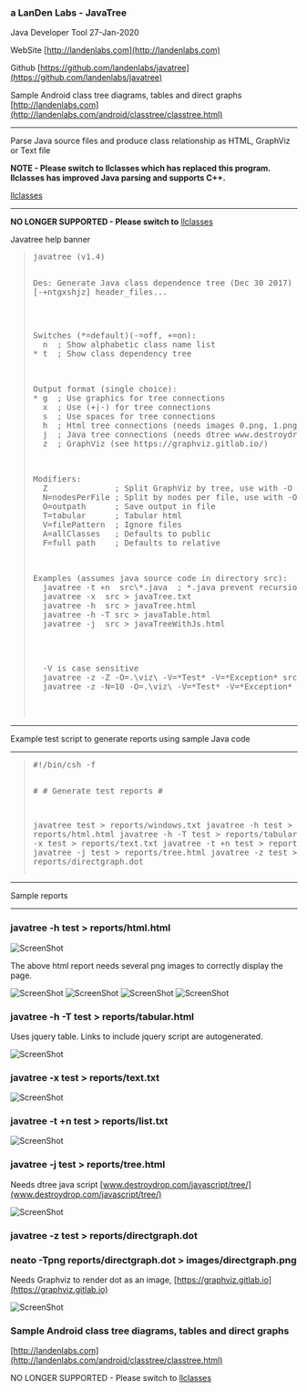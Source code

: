 ### a LanDen Labs - JavaTree
Java Developer Tool
27-Jan-2020


WebSite
[http://landenlabs.com](http://landenlabs.com)

Github
[https://github.com/landenlabs/javatree](https://github.com/landenlabs/javatree)

Sample Android class tree diagrams, tables and direct graphs
[http://landenlabs.com](http://landenlabs.com/android/classtree/classtree.html)

***
Parse Java source files and produce class relationship as HTML, GraphViz or Text file

**NOTE - Please switch to llclasses which has replaced this program. llclasses has improved Java parsing and supports C++.**

[llclasses](http://github.com/landenlabs/llclasses)


***

**NO LONGER SUPPORTED - Please switch to** [llclasses](http://github.com/landenlabs/llclasses)

Javatree help banner
<blockquote>
<pre>
javatree (v1.4)

Des: Generate Java class dependence tree (Dec 30 2017)
Use: Javatree [-+ntgxshjz] header_files...

<p>
Switches (*=default)(-=off, +=on):
  n  ; Show alphabetic class name list
* t  ; Show class dependency tree

<p>
Output format (single choice):
* g  ; Use graphics for tree connections
  x  ; Use (+|-) for tree connections
  s  ; Use spaces for tree connections
  h  ; Html tree connections (needs images 0.png, 1.png, 2.png, n.png)
  j  ; Java tree connections (needs dtree www.destroydrop.com/javascript/tree/)
  z  ; GraphViz (see https://graphviz.gitlab.io/)

<p>
Modifiers:
  Z              ; Split GraphViz by tree, use with -O
  N=nodesPerFile ; Split by nodes per file, use with -O
  O=outpath      ; Save output in file
  T=tabular      ; Tabular html 
  V=filePattern  ; Ignore files
  A=allClasses   ; Defaults to public
  F=full path    ; Defaults to relative

<p>
Examples (assumes java source code in directory src):
  javatree -t +n  src\*.java  ; *.java prevent recursion
  javatree -x  src > javaTree.txt
  javatree -h  src > javaTree.html
  javatree -h -T src > javaTable.html
  javatree -j  src > javaTreeWithJs.html
  
 <p>
  -V is case sensitive 
  javatree -z -Z -O=.\viz\ -V=*Test* -V=*Exception* src >directgraph.dot
  javatree -z -N=10 -O=.\viz\ -V=*Test* -V=*Exception* src >directgraph.dot

 </pre>
 </blockquote>
  
  
***
Example test script to generate reports using sample Java code
***
  
<blockquote>
<pre>
#!/bin/csh -f

\#
\#  Generate test reports
\#

javatree test       > reports/windows.txt
javatree -h test    >  reports/html.html
javatree -h -T test >  reports/tabular.html
javatree -x test    >  reports/text.txt
javatree -t +n test >  reports/list.txt
javatree -j test    > reports/tree.html
javatree -z test    > reports/directgraph.dot
</pre>
</blockquote>

***
Sample reports
***
            
            
### javatree -h test    >  reports/html.html
![ScreenShot](http://landenlabs.com/code/javatree/images/report-html.png)

The above html report needs several png images to correctly display the page.

![ScreenShot](http://landenlabs.com/code/javatree/reports/0.png)
![ScreenShot](http://landenlabs.com/code/javatree/reports/1.png)
![ScreenShot](http://landenlabs.com/code/javatree/reports/2.png)
![ScreenShot](http://landenlabs.com/code/javatree/reports/n.png)

### javatree -h -T test >  reports/tabular.html
Uses jquery table. Links to include jquery script are autogenerated.

![ScreenShot](http://landenlabs.com/code/javatree/images/report-tabular.png)

### javatree -x test    >  reports/text.txt
![ScreenShot](http://landenlabs.com/code/javatree/images/report-text.png)

### javatree -t +n test >  reports/list.txt
![ScreenShot](http://landenlabs.com/code/javatree/images/report-list.png)

### javatree -j test    > reports/tree.html
Needs dtree java script [www.destroydrop.com/javascript/tree/](www.destroydrop.com/javascript/tree/)

![ScreenShot](http://landenlabs.com/code/javatree/images/report-tree.png)

### javatree -z test    > reports/directgraph.dot
### neato -Tpng reports/directgraph.dot > images/directgraph.png
Needs Graphviz to render dot as an image, [https://graphviz.gitlab.io](https://graphviz.gitlab.io)

![ScreenShot](http://landenlabs.com/code/javatree/images/directgraph.png)


### Sample Android class tree diagrams, tables and direct graphs
[http://landenlabs.com](http://landenlabs.com/android/classtree/classtree.html)

NO LONGER SUPPORTED - Please switch to [llclasses](http://github.com/landenlabs/llclasses)
